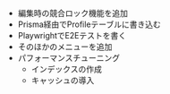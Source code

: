 - 編集時の競合ロック機能を追加
- Prisma経由でProfileテーブルに書き込む
- PlaywrightでE2Eテストを書く
- そのほかのメニューを追加
- パフォーマンスチューニング
  - インデックスの作成
  - キャッシュの導入